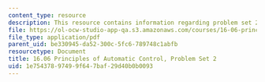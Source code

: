 ```yaml
---
content_type: resource
description: This resource contains information regarding problem set 2.
file: https://ol-ocw-studio-app-qa.s3.amazonaws.com/courses/16-06-principles-of-automatic-control-fall-2012/1e75437897499f647baf29d40b0b0093_MIT16_06F12_ProblemsSet_2.pdf
file_type: application/pdf
parent_uid: be330945-da52-300c-5fc6-789748c1abfb
resourcetype: Document
title: 16.06 Principles of Automatic Control, Problem Set 2
uid: 1e754378-9749-9f64-7baf-29d40b0b0093
---
```

